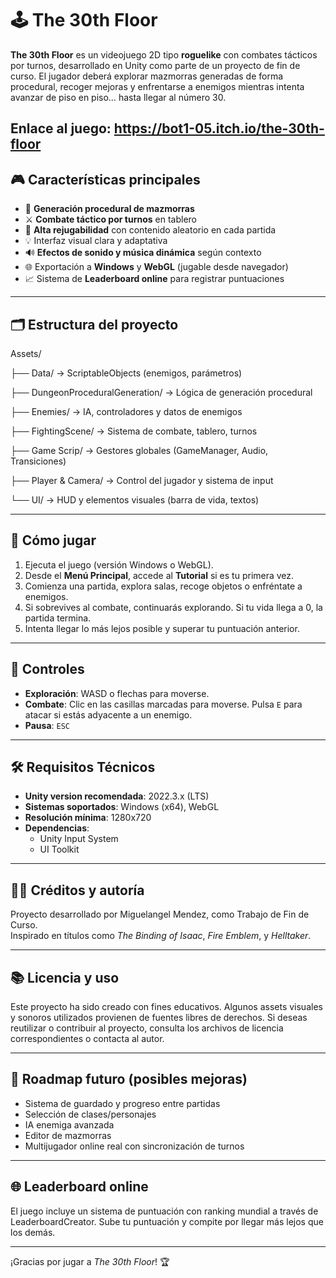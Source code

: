 # 🕹️ The 30th Floor

**The 30th Floor** es un videojuego 2D tipo **roguelike** con combates tácticos por turnos, desarrollado en Unity como parte de un proyecto de fin de curso. El jugador deberá explorar mazmorras generadas de forma procedural, recoger mejoras y enfrentarse a enemigos mientras intenta avanzar de piso en piso… hasta llegar al número 30.

Enlace al juego: https://bot1-05.itch.io/the-30th-floor
---

## 🎮 Características principales

- 🧩 **Generación procedural de mazmorras**
- ⚔️ **Combate táctico por turnos** en tablero
- 🔁 **Alta rejugabilidad** con contenido aleatorio en cada partida
- 💡 Interfaz visual clara y adaptativa
- 🔊 **Efectos de sonido y música dinámica** según contexto
- 🌐 Exportación a **Windows** y **WebGL** (jugable desde navegador)
- 📈 Sistema de **Leaderboard online** para registrar puntuaciones

---

## 🗂️ Estructura del proyecto

Assets/

├── Data/ → ScriptableObjects (enemigos, parámetros)

├── DungeonProceduralGeneration/ → Lógica de generación procedural

├── Enemies/ → IA, controladores y datos de enemigos

├── FightingScene/ → Sistema de combate, tablero, turnos

├── Game Scrip/ → Gestores globales (GameManager, Audio, Transiciones)

├── Player & Camera/ → Control del jugador y sistema de input

└── UI/ → HUD y elementos visuales (barra de vida, textos)

---

## 🧪 Cómo jugar

1. Ejecuta el juego (versión Windows o WebGL).
2. Desde el **Menú Principal**, accede al **Tutorial** si es tu primera vez.
3. Comienza una partida, explora salas, recoge objetos o enfréntate a enemigos.
4. Si sobrevives al combate, continuarás explorando. Si tu vida llega a 0, la partida termina.
5. Intenta llegar lo más lejos posible y superar tu puntuación anterior.

---

## 🧠 Controles

- **Exploración**: WASD o flechas para moverse.
- **Combate**: Clic en las casillas marcadas para moverse. Pulsa `E` para atacar si estás adyacente a un enemigo.
- **Pausa**: `ESC`

---

## 🛠️ Requisitos Técnicos

- **Unity version recomendada**: 2022.3.x (LTS)
- **Sistemas soportados**: Windows (x64), WebGL
- **Resolución mínima**: 1280x720
- **Dependencias**:
  - Unity Input System
  - UI Toolkit

---

## 👨‍💻 Créditos y autoría

Proyecto desarrollado por Miguelangel Mendez, como Trabajo de Fin de Curso.  
Inspirado en títulos como *The Binding of Isaac*, *Fire Emblem*, y *Helltaker*.

---

## 📚 Licencia y uso

Este proyecto ha sido creado con fines educativos. Algunos assets visuales y sonoros utilizados provienen de fuentes libres de derechos. Si deseas reutilizar o contribuir al proyecto, consulta los archivos de licencia correspondientes o contacta al autor.

---

## 🧭 Roadmap futuro (posibles mejoras)

- Sistema de guardado y progreso entre partidas
- Selección de clases/personajes
- IA enemiga avanzada
- Editor de mazmorras
- Multijugador online real con sincronización de turnos

---

## 🌐 Leaderboard online

El juego incluye un sistema de puntuación con ranking mundial a través de LeaderboardCreator. Sube tu puntuación y compite por llegar más lejos que los demás.

---

¡Gracias por jugar a *The 30th Floor*! 🏆
